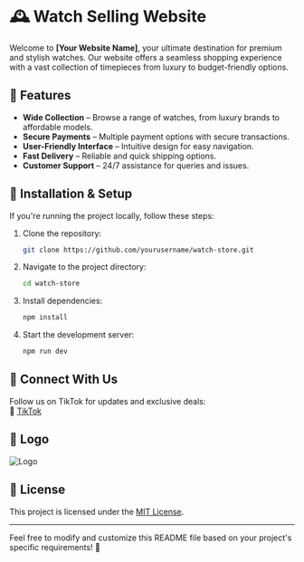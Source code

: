 # 🕰️ Watch Selling Website

Welcome to **[Your Website Name]**, your ultimate destination for premium and stylish watches. Our website offers a seamless shopping experience with a vast collection of timepieces from luxury to budget-friendly options.

## 🚀 Features
- **Wide Collection** – Browse a range of watches, from luxury brands to affordable models.
- **Secure Payments** – Multiple payment options with secure transactions.
- **User-Friendly Interface** – Intuitive design for easy navigation.
- **Fast Delivery** – Reliable and quick shipping options.
- **Customer Support** – 24/7 assistance for queries and issues.

## 📂 Installation & Setup
If you're running the project locally, follow these steps:

1. Clone the repository:
   ```bash
   git clone https://github.com/yourusername/watch-store.git
   ```
2. Navigate to the project directory:
   ```bash
   cd watch-store
   ```
3. Install dependencies:
   ```bash
   npm install
   ```
4. Start the development server:
   ```bash
   npm run dev
   ```

## 🔗 Connect With Us
Follow us on TikTok for updates and exclusive deals:  
🎵 [TikTok](https://www.tiktok.com/@thinethbandara2010?is_from_webapp=1&sender_device=pc)

## 🌟 Logo
![Logo](image.png)

## 📜 License
This project is licensed under the [MIT License](LICENSE).

---

Feel free to modify and customize this README file based on your project's specific requirements! 🚀
